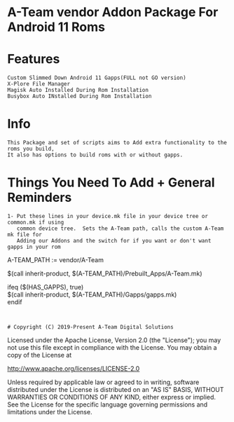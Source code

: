 # A-Team vendor Addon Package For Android 11 Roms


# Features
```
Custom Slimmed Down Android 11 Gapps(FULL not GO version)
X-Plore File Manager
Magisk Auto Installed During Rom Installation
Busybox Auto INstalled During Rom Installation
```


# Info
```
This Package and set of scripts aims to Add extra functionality to the roms you build,  
It also has options to build roms with or without gapps. 
```


# Things You Need To Add + General Reminders
```
1- Put these lines in your device.mk file in your device tree or common.mk if using 
   common device tree.  Sets the A-Team path, calls the custom A-Team mk file for 
   Adding our Addons and the switch for if you want or don't want gapps in your rom
```
A-TEAM_PATH := vendor/A-Team
                                          
$(call inherit-product, $(A-TEAM_PATH)/Prebuilt_Apps/A-Team.mk)                                                                                              
                                                                 
ifeq ($(HAS_GAPPS), true)                                        
  $(call inherit-product, $(A-TEAM_PATH)/Gapps/gapps.mk)                 
endif                                                            
```


# Copyright (C) 2019-Present A-Team Digital Solutions
```
Licensed under the Apache License, Version 2.0 (the "License");
you may not use this file except in compliance with the License.
You may obtain a copy of the License at

http://www.apache.org/licenses/LICENSE-2.0

Unless required by applicable law or agreed to in writing, software
distributed under the License is distributed on an "AS IS" BASIS,
WITHOUT WARRANTIES OR CONDITIONS OF ANY KIND, either express or implied.
See the License for the specific language governing permissions and
limitations under the License.
```

